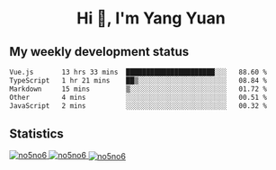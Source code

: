 <h1 align="center">Hi 👋, I'm Yang Yuan</h1>


## My weekly development status
<!--START_SECTION:waka-->

```txt
Vue.js       13 hrs 33 mins  ██████████████████████░░░   88.60 %
TypeScript   1 hr 21 mins    ██▒░░░░░░░░░░░░░░░░░░░░░░   08.84 %
Markdown     15 mins         ▒░░░░░░░░░░░░░░░░░░░░░░░░   01.72 %
Other        4 mins          ░░░░░░░░░░░░░░░░░░░░░░░░░   00.51 %
JavaScript   2 mins          ░░░░░░░░░░░░░░░░░░░░░░░░░   00.32 %
```

<!--END_SECTION:waka-->

## Statistics
<a href="https://github.com/anuraghazra/github-readme-stats">
  <img src="https://github-readme-stats.vercel.app/api/top-langs/?username=no5no6&theme=dracula" alt="no5no6">
</a>
<a href="https://github.com/anuraghazra/github-readme-stats">
  <img src="https://github-readme-stats.vercel.app/api?username=no5no6&show_icons=true&theme=dracula&line_height=40" alt="no5no6">
</a>
<a href="https://github.com/anuraghazra/github-readme-stats">
  <img align="center" src="https://github-readme-streak-stats.herokuapp.com/?user=no5no6&theme=dracula" alt="no5no6" />
</a>